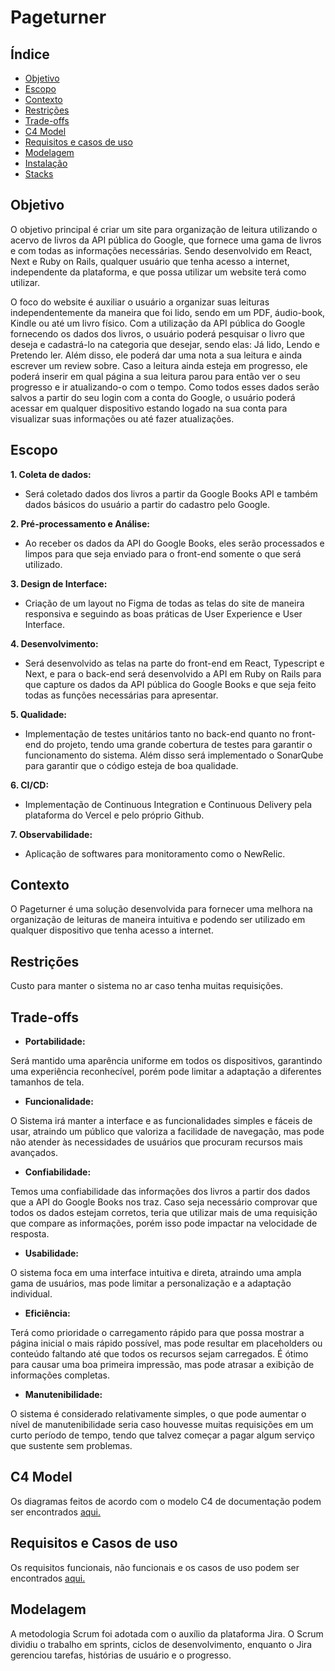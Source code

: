 
# Pageturner

 ## Índice 
 * [Objetivo](#objetivo) 
 * [Escopo](#escopo) 
 * [Contexto](#contexto) 
 * [Restrições](#restrições) 
 * [Trade-offs](#trade-offs) 
 * [C4 Model](#c4-model)
 * [Requisitos e casos de uso](#requisitos-e-casos-de-uso)
 * [Modelagem](#modelagem) 
 * [Instalação](/docs/installation.md) 
 * [Stacks](/docs/stacks.md) 


## Objetivo 

O objetivo principal é criar um site para organização de leitura utilizando o acervo de livros da API pública do Google, que fornece uma gama de livros e com todas as informações necessárias. Sendo desenvolvido em React, Next e Ruby on Rails, qualquer usuário que tenha acesso a internet, independente da plataforma, e que possa utilizar um website terá como utilizar.

O foco do website é auxiliar o usuário a organizar suas leituras independentemente da maneira que foi lido, sendo em um PDF, áudio-book, Kindle ou até um livro físico. Com a utilização da API pública do Google fornecendo os dados dos livros, o usuário poderá pesquisar o livro que deseja e cadastrá-lo na categoria que desejar, sendo elas: Já lido, Lendo e Pretendo ler. Além disso, ele poderá dar uma nota a sua leitura e ainda escrever um review sobre. Caso a leitura ainda esteja em progresso, ele poderá inserir em qual página a sua leitura parou para então ver o seu progresso e ir atualizando-o com o tempo. Como todos esses dados serão salvos a partir do seu login com a conta do Google, o usuário poderá acessar em qualquer dispositivo estando logado na sua conta para visualizar suas informações ou até fazer atualizações.

  

## Escopo

  

**1. Coleta de dados:**

- Será coletado dados dos livros a partir da Google Books API e também dados básicos do usuário a partir do cadastro pelo Google.

  

**2. Pré-processamento e Análise:**

- Ao receber os dados da API do Google Books, eles serão processados e limpos para que seja enviado para o front-end somente o que será utilizado.

  

**3. Design de Interface:**

- Criação de um layout no Figma de todas as telas do site de maneira responsiva e seguindo as boas práticas de User Experience e User Interface.

  

**4. Desenvolvimento:**

- Será desenvolvido as telas na parte do front-end em React, Typescript e Next, e para o back-end será desenvolvido a API em Ruby on Rails para que capture os dados da API pública do Google Books e que seja feito todas as funções necessárias para apresentar.

  

**5. Qualidade:**

- Implementação de testes unitários tanto no back-end quanto no front-end do projeto, tendo uma grande cobertura de testes para garantir o funcionamento do sistema. Além disso será implementado o SonarQube para garantir que o código esteja de boa qualidade.

  

**6. CI/CD:**

- Implementação de Continuous Integration e Continuous Delivery pela plataforma do Vercel e pelo próprio Github.

  

**7. Observabilidade:**

- Aplicação de softwares para monitoramento como o NewRelic.

  
  

## Contexto

O Pageturner é uma solução desenvolvida para fornecer uma melhora na organização de leituras de maneira intuitiva e podendo ser utilizado em qualquer dispositivo que tenha acesso a internet.

## Restrições

Custo para manter o sistema no ar caso tenha muitas requisições.

## Trade-offs

- **Portabilidade:**

Será mantido uma aparência uniforme em todos os dispositivos, garantindo uma experiência reconhecível, porém pode limitar a adaptação a diferentes tamanhos de tela.

- **Funcionalidade:**

O Sistema irá manter a interface e as funcionalidades simples e fáceis de usar, atraindo um público que valoriza a facilidade de navegação, mas pode não atender às necessidades de usuários que procuram recursos mais avançados.

- **Confiabilidade:**

Temos uma confiabilidade das informações dos livros a partir dos dados que a API do Google Books nos traz. Caso seja necessário comprovar que todos os dados estejam corretos, teria que utilizar mais de uma requisição que compare as informações, porém isso pode impactar na velocidade de resposta.

- **Usabilidade:**

O sistema foca em uma interface intuitiva e direta, atraindo uma ampla gama de usuários, mas pode limitar a personalização e a adaptação individual.

- **Eficiência:**

Terá como prioridade o carregamento rápido para que possa mostrar a página inicial o mais rápido possível, mas pode resultar em placeholders ou conteúdo faltando até que todos os recursos sejam carregados. É ótimo para causar uma boa primeira impressão, mas pode atrasar a exibição de informações completas.

- **Manutenibilidade:**

O sistema é considerado relativamente simples, o que pode aumentar o nível de manutenibilidade seria caso houvesse muitas requisições em um curto período de tempo, tendo que talvez começar a pagar algum serviço que sustente sem problemas.

## C4 Model

Os diagramas feitos de acordo com o modelo C4 de documentação podem ser encontrados [aqui.](/docs/c4-models.md)

## Requisitos e Casos de uso

Os requisitos funcionais, não funcionais e os casos de uso podem ser encontrados [aqui.](/docs/requirements-and-use-cases.md)

## Modelagem

A metodologia Scrum foi adotada com o auxílio da plataforma Jira. O Scrum dividiu o trabalho em sprints, ciclos de desenvolvimento, enquanto o Jira gerenciou tarefas, histórias de usuário e o progresso.